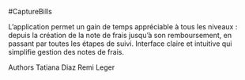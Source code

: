#CaptureBills

L’application permet un gain de temps appréciable à tous les niveaux : 
depuis la création de la note de frais jusqu’à son remboursement, 
en passant par toutes les étapes de suivi.
Interface claire et intuitive qui simplifie gestion des notes de frais.



Authors
Tatiana Diaz
Remi Leger
